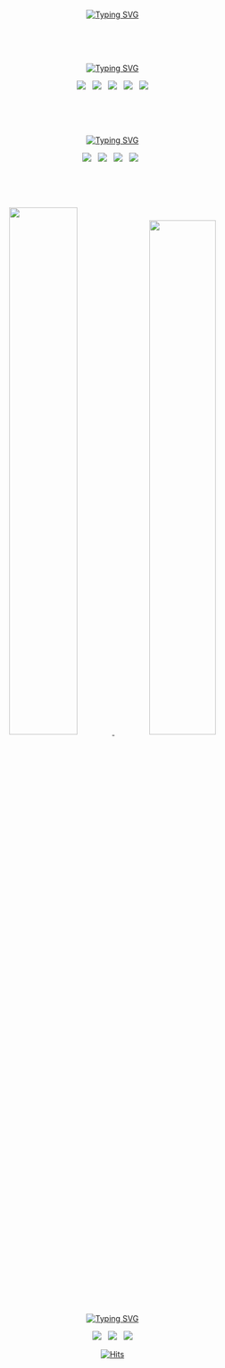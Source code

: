 <div align="center">
<br><br><br>
 
[![Typing SVG](https://readme-typing-svg.demolab.com?font=Lobster&size=30&duration=4000&pause=1000&color=4047C3&center=true&vCenter=true&width=600&lines=Hi+there%F0%9F%91%8B%2C+I'm+Hoon2%F0%9F%90%B6)](https://git.io/typing-svg)

<br><br><br>
 
[![Typing SVG](https://readme-typing-svg.demolab.com?font=Sriracha&duration=2000&pause=6000&color=F6F722&center=true&vCenter=true&lines=%F0%9F%AA%84Tech+Stack%F0%9F%AA%84)](https://git.io/typing-svg)
<p>
 <img src="https://img.shields.io/badge/HTML-E34F26?style=for-the-badge&logo=html5&logoColor=white"/>&nbsp;&nbsp;
 <img src="https://img.shields.io/badge/CSS-1572B6?style=for-the-badge&logo=css3&logoColor=white"/>&nbsp;&nbsp;
 <img src="https://img.shields.io/badge/Scss-CC6699?style=for-the-badge&logo=Sass&logoColor=white"/>&nbsp;&nbsp;
 <img src="https://img.shields.io/badge/JavaScript-F7DF1E?style=for-the-badge&logo=JavaScript&logoColor=white"/>&nbsp;&nbsp;
 <img src="https://img.shields.io/badge/React-61DAFB?style=for-the-badge&logo=React&logoColor=white"/>
 </p>
 
 <br><br><br>
 
[![Typing SVG](https://readme-typing-svg.demolab.com?font=Sriracha&duration=2000&pause=6000&color=F6F722&center=true&vCenter=true&lines=%F0%9F%8E%A9Cowork+Tools%F0%9F%8E%A9)](https://git.io/typing-svg)
 <p>
  <img src="https://img.shields.io/badge/Notion-000000?style=for-the-badge&logo=Notion&logoColor=white"/>&nbsp;&nbsp;
  <img src="https://img.shields.io/badge/Slack-4A154B?style=for-the-badge&logo=Slack&logoColor=white"/>&nbsp;&nbsp;
  <img src="https://img.shields.io/badge/Figma-F24E1E?style=for-the-badge&logo=Figma&logoColor=white"/>&nbsp;&nbsp;
  <img src="https://img.shields.io/badge/Zeplin-FFE005?style=for-the-badge&logo=Zeplin&logoColor=white"/>&nbsp;&nbsp;
 </p>
 
  <br><br><br>

 <a href="s">
  <img src="https://github-readme-stats.vercel.app/api?username=Jhoon2&theme=tokyonight&show_icons=true" width="49.2%" />
</a>
 
<a href="s">
  <img src="https://github-readme-stats.vercel.app/api/top-langs/?username=Jhoon2&exclude_repo=dkssud8150.github.io&layout=compact&theme=tokyonight" width=48.6% />
</a>

<br><br>

[![Typing SVG](https://readme-typing-svg.demolab.com?font=Sriracha&duration=2000&pause=6000&color=FFFFFF&center=true&vCenter=true&lines=%F0%9F%90%B6+Me+%F0%9F%90%B6)](https://git.io/typing-svg)
 <p>
  <a href="https://wjh2144.tistory.com/" target="_blank">
  <img src="https://img.shields.io/badge/My blog-000000?style=for-the-badge&logo=Tistory&logoColor=white"/></a>&nbsp;&nbsp;
  <img src="https://img.shields.io/badge/wjh2144@naver.com-03C75A?style=for-the-badge&logo=Naver&logoColor=white"/>&nbsp;&nbsp;
  <img src="https://img.shields.io/badge/my gitHub-181717?style=for-the-badge&logo=GitHub&logoColor=white"/>
 </p>

[![Hits](https://hits.seeyoufarm.com/api/count/incr/badge.svg?url=https%3A%2F%2Fgithub.com%2FJhoon2&count_bg=%23918FE0&title_bg=%23545454&icon=github.svg&icon_color=%23E7E7E7&title=Views&edge_flat=false)](https://hits.seeyoufarm.com)</div>

</div>

<!--
**devpla/devpla** is a ✨ _special_ ✨ repository because its `README.md` (this file) appears on your GitHub profile.

Here are some ideas to get you started:

- 🔭 I’m currently working on ...
- 🌱 I’m currently learning ...
- 👯 I’m looking to collaborate on ...
- 🤔 I’m looking for help with ...
- 💬 Ask me about ...
- 📫 How to reach me: ...
- 😄 Pronouns: ...
- ⚡ Fun fact: ...
  -->
